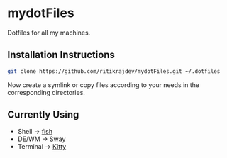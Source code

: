 # mydotFiles
Dotfiles for all my machines.

## Installation Instructions

```bash
git clone https://github.com/ritikrajdev/mydotFiles.git ~/.dotfiles
```
Now create a symlink or copy files according to your needs in the corresponding directories.

## Currently Using

* Shell		-> [fish](https://github.com/fish-shell/fish-shell)
* DE/WM		-> [Sway](https://github.com/swaywm/sway)
* Terminal	-> [Kitty](https://github.com/kovidgoyal/kitty)


